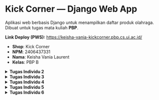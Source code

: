 # Kick Corner — Django Web App

Aplikasi web berbasis Django untuk menampilkan daftar produk olahraga.  
Dibuat untuk tugas mata kuliah **PBP**.

**Link Deploy (PWS):** https://keisha-vania-kickcorner.pbp.cs.ui.ac.id/

- **Shop**: Kick Corner  
- **NPM**: 2406437331  
- **Nama**: Keisha Vania Laurent  
- **Kelas**: PBP B  

<details>
<summary><strong>Tugas Individu 2</strong></summary>

## Implementasi checklist

1. **Membuat proyek dan app**
   - Memulai dengan membuat repo bernama `kick-corner` berisi proyek Django dengan package utama `kick_corner`.
   - Lalu membuat aplikasi `main` dan mendaftarkannya pada `INSTALLED_APPS` di `kick_corner/settings.py` agar dikenali oleh Django.

2. **Menghubungkan routing proyek ke app**
   - Di `kick_corner/urls.py`, saya mengarahlan rute utama (root path) ke `include('main.urls')`.  
   - Ini memastikan setiap request ke root situs diteruskan ke routing milik app `main`, supaya logika halaman utama terpusat di app.

3. **Merancang model `Product`**
   - Model disimpan di `main/models.py` dengan **UUID** sebagai primary key agar id unik. 
   - Atribut yang dibuat:
     - `name`, `price`, `description` untuk informasi dasar produk.
     - `thumbnail` sebagai URL gambar yang bersifat opsional (boleh kosong).
     - `category` memakai **`choices`** (`jersey`, `shoes`, `ball`, `accessory`, `training`, `nutrition`, `merchandise`).
     - `is_featured` sebagai penanda produk unggulan.
     - `stock`, `brand`, dan `size` untuk kebutuhan domain toko olahraga (ketersediaan, merek, ukuran).  
   - `__str__` mengembalikan nama produk agar mudah dibaca di admin/log.
   - Setelah itu, saya membuat dan menerapkan **migrasi** agar skema database sinkron dengan definisi model.

4. **Menyusun fungsi pada `views.py`**
   - Di `main/views.py` saya membuat fungsi show_main yang:
     - Mengambil semua data `Product`.
     - Menyusun context (shop, NPM, nama, kelas, products).
     - Merender ke `main.html` agar data tampil rapi.

5. **Membuat routing app**
   - Di `main/urls.py`, saya memetakan path root ('') ke `show_main`.
   - Dengan begitu, ketika pengunjung membuka halaman utama, langsung diarahkan ke view yang menampilkan identitas dan daftar produk.

6. **Membangun template untuk tampilan**
   - Di `main/templates/main.html`, saya menampilkan:
     - Identitas (shop, NPM, nama, kelas) di header.
     - Daftar produk: gambar (jika ada), nama, label kategori via `{{ p.get_category_display }}`, brand (jika ada), penanda featured, harga, dan deskripsi.
     - Fallback “There is no product yet.” jika database masih kosong.

7. **Deployment ke PWS**
   - Saya mengunggah kode ke PWS sesuai alur platform:
     - Membuat proyek PWS
     - Atur environment variables
     - Menambahkan URL deployment PWS pada `ALLOWED_HOSTS`
     - Commit perubahan dan jalankan project command dari PWS

8. **Membuat README.md**
   - Saya menambahkan tautan PWS dan menjelaskan keseluruhan proses di atas dan juga menjelaskan mengenai alur request/response (kaitan `urls.py` → `views.py` → `models.py` → template), peran `settings.py`, cara kerja migrasi, alasan memilih Django, serta feedback untuk asisten dosen. (Akan ada di bawah ini).

## Bagan arsitektur request/response

![Django MVT Flow](assets/django-diagram.webp)

Django adalah web framework berbasis Python yang mengikuti pola **Model–View–Template (MVT)**. Pola ini memisahkan antara logika data (model), logika aplikasi (view), dan tampilan (template). Alur request–response di Django dapat dijelaskan sebagai berikut:

1. **Client → Server → Django**  
   User mengirimkan request melalui browser. Request ini diteruskan ke aplikasi Django oleh server.

2. **URL (`urls.py`)**  
   Django memiliki URL dispatcher yang bertugas mencocokkan path request dengan pola yang ada di `urls.py`. Misalnya, permintaan ke `/` diarahkan ke fungsi `show_main` di `views.py`.

3. **View (`views.py`)**  
   View bertugas memproses request.
   - Mengambil data dari model (`models.py`),
   - Menyusun context yang berisi data dan identitas,
   - Memanggil template untuk merender halaman.  

   Di proyek ini, `show_main` mengambil daftar produk dari model `Product` dan meneruskannya ke template `main.html`.

4. **Model (`models.py`)**  
   Model merepresentasikan struktur data di database. Misalnya, `Product` dengan field `name`, `price`, `category`, dll. View menggunakan ORM Django untuk berinteraksi dengan model, misalnya `Product.objects.all()` untuk mengambil semua produk.

5. **Template (`main.html`)**  
   Template merender data menjadi HTML. Context dari view (identitas dan daftar produk) ditampilkan dalam format halaman web.

6. **Response kembali ke Client**  
   Hasil render berupa HTML dikirim kembali ke browser, lalu ditampilkan ke user sebagai halaman web.

### Hubungan antar file

- **`urls.py`** → menghubungkan request dengan fungsi view yang tepat.  
- **`views.py`** → berisi logika aplikasi, mengambil data dari model, lalu menyiapkan context.  
- **`models.py`** → merepresentasikan struktur database, menyimpan dan mengelola data.  
- **Template (HTML)** → menampilkan data ke user dengan format yang diinginkan.  

Dengan arsitektur ini, Django menyederhanakan proses membangun aplikasi web yang kompleks dengan cara yang terstruktur, cepat, dan aman.

Referensi: https://medium.com/@dhanendra73984/understanding-django-architecture-workflow-advantages-and-beginners-setup-guide-ad77f390bcc3

## Peran `settings.py` dalam proyek Django

File `settings.py` berfungsi sebagai pusat konfigurasi proyek Django. Semua pengaturan inti aplikasi didefinisikan di sini, mulai dari keamanan, daftar aplikasi, hingga database dan template. Di proyek ini, `settings.py` mengatur beberapa hal penting:

1. **Keamanan**: `SECRET_KEY` digunakan untuk operasi kriptografi, `DEBUG` menentukan mode development atau production, dan `ALLOWED_HOSTS` membatasi domain yang boleh mengakses aplikasi (termasuk domain PWS).

2. **Aplikasi & Middleware**: `INSTALLED_APPS` mendaftarkan aplikasi yang digunakan (misalnya `main`), sedangkan `MIDDLEWARE` berisi komponen perantara seperti autentikasi, session, dan proteksi CSRF.

3. **Routing & Template**: `ROOT_URLCONF` menunjuk ke `kick_corner/urls.py`, sementara `TEMPLATES` mengatur rendering HTML agar Django bisa menemukan file seperti `main/templates/main.html`.

4. **Database**: Saat development, proyek menggunakan SQLite. Saat production, konfigurasi PostgreSQL digunakan, dengan kredensial diambil dari environment variables (`.env` atau PWS).

5. **Lain-lain**: File ini juga mengatur validasi password, bahasa (`LANGUAGE_CODE`), zona waktu (`TIME_ZONE`), static files (`STATIC_URL`), dan tipe primary key default untuk model.

Singkatnya, `settings.py` adalah **otak konfigurasi** proyek Django. Tanpa file ini, Django tidak tahu harus menggunakan aplikasi apa, database mana, atau bagaimana cara merender template dan mengelola keamanan aplikasi.

## Cara kerja migrasi database di Django

Migrasi database di Django adalah mekanisme untuk menjaga agar struktur database selalu sesuai dengan definisi model pada kode. Prosesnya berjalan dalam beberapa tahap:

1. **Membuat Migrasi**  
   Setiap kali ada perubahan pada `models.py` (misalnya menambah field, mengubah tipe data, atau membuat model baru), Django bisa mendeteksi perubahan ini dan membuat berkas migrasi. Berkas ini berisi instruksi bagaimana database harus diubah.

2. **Menerapkan Migrasi** 
   Saat migrasi dijalankan, Django membaca berkas migrasi tersebut dan mengeksekusi instruksi di database. Contohnya: membuat tabel baru untuk model `Product`, menambah kolom `brand`, atau mengubah properti field tertentu.

3. **Mencatat Status Migrasi**  
   Django menyimpan catatan semua migrasi yang sudah dijalankan di tabel khusus bernama `django_migrations`. Dengan begitu, Django tahu migrasi mana yang sudah diterapkan dan mana yang belum.

Dengan sistem ini, developer bisa mengembangkan aplikasi dengan lebih fleksibel. Struktur database dapat terus berkembang mengikuti perubahan kode, tanpa perlu menulis query SQL manual. Migrasi juga memastikan semua developer memiliki struktur database yang konsisten.

## Mengapa Django cocok jadi framework awal untuk belajar?

Menurut saya, Django dipilih sebagai framework awal dalam pembelajaran karena sifatnya yang serba lengkap dan terstruktur. Framework ini sudah menyediakan banyak fitur bawaan seperti autentikasi, ORM untuk interaksi dengan database, serta proteksi keamanan, sehingga mahasiswa tidak perlu menambahkan komponen tambahan untuk memulai. 

Selain itu, Django menerapkan pola Model–View–Template (MVT) yang membantu memahami pemisahan antara data, logika, dan tampilan secara jelas. Hal ini sangat bermanfaat untuk melatih pola pikir terstruktur dalam membangun aplikasi. 

Dokumentasi yang lengkap, komunitas yang besar, serta penggunaannya yang luas di industri juga menjadi alasan mengapa Django relevan untuk dipelajari sejak awal. Django dapat memberikan pengalaman belajar yang mudah diikuti pemula dan tetap memberikan gambaran nyata tentang bagaimana aplikasi skala besar dikembangkan.

## Apakah ada feedback untuk asisten dosen tutorial 1?

Tidak ada.
</details>

<details>
<summary><strong>Tugas Individu 3</strong></summary>

## Mengapa perlu data delivery dalam pengimplementasian sebuah platform? 

1. **Mengirimkan data ke pengguna**
   Tanpa data delivery, data hanya akan tersimpan di server dan tidak pernah sampai ke pengguna. Platform tidak akan berguna kalau pengguna tidak bisa melihat atau memakai data di dalamnya.

2. **Fitur real-time dan pengalaman pengguna**
   Data delivery memastikan pengguna selalu mendapat data versi terbaru secara real-time atau hampir real-time.

3. **Analitik dan pengambilan keputusan**
   Data mentah dari aktivitas pengguna (klik, waktu yang dihabiskan, riwayat pembelian) sangat berguna untuk menganalisis perilaku pengguna dan tren bisnis. Dengan data delivery, keputusan akan dibuat berdasarkan data nyata. 

## Mana yang lebih baik antara XML dan JSON? Mengapa JSON lebih populer dibandingkan XML?

Menurut saya, **JSON lebih baik dibandingkan XML**, tetapi JSON dan XML sebenarnya memiliki beberapa kesamaan mendasar. Keduanya bersifat self-describing, artinya struktur datanya bisa dibaca dan dipahami manusia tanpa alat khusus. Baik JSON maupun XML juga bersifat hierarkis, data dapat berisi data lain di dalamnya (*nested*). Selain itu, keduanya dapat diproses oleh banyak bahasa pemrograman.

Namun, ada perbedaan penting yang membuat JSON lebih disukai. JSON tidak menggunakan tag pembuka dan penutup seperti XML sehingga ukuran datanya lebih ringkas dan mudah dibaca. JSON juga mendukung array secara langsung, sedangkan XML perlu struktur tambahan untuk merepresentasikannya. Yang paling signifikan, XML harus diurai menggunakan parser XML khusus, sedangkan JSON cukup diurai dengan fungsi bawaan JavaScript (`JSON.parse`) sehingga prosesnya jauh lebih cepat dan sederhana.

Karena itu, JSON dianggap lebih unggul. Dengan XML, kita harus mengambil dokumen XML, kemudian memprosesnya dengan XML DOM, menelusuri setiap elemen, lalu mengekstrak nilai dan menyimpannya dalam variabel. Sementara dengan JSON, kita cukup mengambil string JSON dan langsung mengubahnya menjadi objek siap pakai hanya dengan satu langkah parsing. Kesederhanaan inilah yang membuat JSON lebih cepat, ringan, dan praktis digunakan dibandingkan XML.

## Apa fungsi dari method `is_valid()` pada form Django dan mengapa itu dibutuhkan?

### **Fungsi `is_valid()`**
- Mengecek apakah semua field yang wajib diisi sudah terisi
- Mengecek apakah format data sesuai (misalnya email valid, angka benar, panjang teks sesuai batas)
- Menjalankan semua custom validation yang kita buat di form
- Jika semua validasi lolos, is_valid() akan mengembalikan True. Jika ada kesalahan, akan mengembalikan False dan kita bisa melihat daftar error lewat `form.errors`.

### **Kenapa dibutuhkan?**

`is_valid()` dibutuhkan karena method ini memastikan bahwa data yang dikirim pengguna ke form benar dan sesuai aturan sebelum diproses lebih lanjut oleh Django. Tanpa validasi ini, data yang salah atau tidak lengkap bisa masuk ke sistem dan menyebabkan error saat disimpan ke database atau saat digunakan dalam logika program. Dengan memanggil `is_valid()`, Django akan mengecek setiap field di form sesuai tipe data dan aturan validasinya, lalu memberi tahu apakah datanya aman untuk dipakai. Hal ini penting agar integritas data tetap terjaga dan pengguna bisa mendapat umpan balik jika ada kesalahan input.

## Mengapa dibutuhkan `csrf_token` saat membuat form di Django? Apa yang terjadi jika tidak menambahkan `csrf_token`? Bagaimana hal tsb dapat dimanfaatkan oleh penyerang?

### **Mengapa `csrf_token` dibutuhkan?**

`csrf_token` dalah kode unik yang dibuat oleh server dan disisipkan ke setiap form. Saat form dikirim, Django akan memeriksa apakah token yang dikirim cocok dengan token yang tersimpan di sesi pengguna. Jika cocok, permintaan dianggap sah, jika tidak, permintaan akan ditolak.

Ini penting karena memastikan bahwa form benar-benar dikirim oleh pengguna yang sah dari situs kita sendiri, bukan dari situs pihak ketiga yang bisa saja dibuat oleh orang lain.

### **Apa yang terjadi jika tidak ada `csrf_token`?**

Kalau kita tidak menambahkan `csrf_token`, maka form tidak memiliki mekanisme verifikasi asal permintaan. Akibatnya, server tidak bisa membedakan apakah permintaan tersebut dikirim langsung oleh pengguna dari situs kita atau dikirim dari situs lain.

### **Bagaimana penyerang dapat memanfaatkannya?**

Tanpa `csrf_token`, penyerang bisa membuat halaman web palsu yang diam-diam mengirim form ke server kita atas nama korban yang sedang login (karena browser korban otomatis mengirimkan cookie sesi).

Misalnya, jika pengguna sedang login ke situs bank, penyerang dapat membuat halaman berbahaya yang mengirimkan form transfer uang ke server bank tanpa sepengetahuan pengguna. Karena tidak ada `csrf_token`, server akan menganggap permintaan itu sah dan memprosesnya.

## Implementasi checklist

1. **Menambahkan 4 + 2 fungsi di `views`: `show_xml`, `show_json`, `show_xml_by_id`, `show_json_by_id`, `add_product`, `show_product`**

- Untuk 4 fungsi pertama tujuannya sama, yaitu mengambil data dari model Product lalu menampilkannya dalam format tertentu (XML atau JSON). Langkah umumnya seperti ini:
  - Ambil data dari database
    - Bisa semua data (`Product.objects.all()`)
    - Atau satu data berdasarkan ID (pakai `filter(pk=...)` atau `get(pk=...)`)
  - Serialize data
    - `serializers.serialize("xml", data) `untuk mengubah menjadi XML
    - `serializers.serialize("json", data)` untuk mengubah menjadi JSON
  - Kirim hasil ke browser
    - Kembalikan data hasil serialize dalam `HttpResponse`
    - Sertakan content_type yang sesuai: `"application/xml"` atau `"application/json"`
  - Handle jika data tidak ditemukan
    - Jika ID tidak ada, kembalikan `HttpResponse(status=404)`

- Untuk fungsi `add_product`, tujuannya adalah menambahkan data produk baru ke dalam database melalui sebuah form yang diisi oleh pengguna.
  - Membuat instance `ProductForm` dan mengambil data dari `request.POST` (atau none jika tidak ada input).
  - Melakukan validasi dengan `form.is_valid()` dan cek apakah method request adalah POST
  - Menyimpan data ke database dengan `form.save()` jika valid.
  - Melakukan redirect (ke `show_main`) setelah berhasil submit.
  - Jika tidak valid atau request pertama kali (GET), render `add_product.html` dengan context `{'form': form}`.

- Untuk fungsi `show_product`, tujuannya adalah menampilkan detail satu produk berdasarkan ID sekaligus menambah jumlah tampilan (views).
  - Mengambil objek produk berdasarkan `ID` dengan `get_object_or_404` agar otomatis `404` jika produk tidak ditemukan.
  - Menambah jumlah views produk dengan memanggil method `product.increment_views()`.
  - Menyusun context `{'product': product}` untuk dikirim ke template.
  - Merender halaman detail `product_detail.html` untuk menampilkan detail produk ke pengguna.

2. **Membuat routing URL untuk masing fungsi pada `views`**
  - Mendefinisikan daftar urlpatterns di file `urls.py`. Di dalamnya, setiap `path()` berisi pola URL (seperti `/add-product/` atau `/xml/`) dan nama fungsi `view` yang akan menangani permintaan ke URL tersebut. 
  - Saya juga memberikan name pada setiap path supaya URL itu bisa dipanggil atau redirect dengan mudah.

3. **Membuat halaman yang menampilkan data objek model yang memiliki tombol `Add` yang akan redirect ke halaman form, serta tombol `Detail` pada setiap data objek model yang akan menampilkan halaman detail objek.**
  - Membuat tombol **`+ Add Product`**
    - Terdapat elemen `<a>` dengan `href="{% url 'main:add_product' %}"` yang akan mengarahkan pengguna ke halaman form penambahan produk.
  - Menampilkan daftar produk dalam bentuk loop
    - Menggunakan `{% for p in products %}` untuk menampilkan semua objek produk yang dikirim dari views.
    - Untuk setiap produk:
      - Menampilkan gambar thumbnail jika ada.
      - Menampilkan nama produk (`{{ p.name }}`) yang dibungkus `<a>` menuju halaman detail (`{% url 'main:show_product' p.id %}`).
      - Menampilkan informasi (kategori, brand, dan status featured).
      - Menampilkan harga produk (`{{ p.price }}`).
    - Menangani kondisi tanpa produk
      - Jika tidak ada data produk, blok `{% empty %}` akan menampilkan pesan "There is no product yet.".
  - Membuat tombol **`View details`** pada setiap produk.
    - Tombol ini mengarah ke halaman detail produk berdasarkan ID produk.
    - Saat diklik, pengguna diarahkan ke `show_product` untuk melihat informasi lengkap produk.
  - Memberikan styling dengan CSS

4. **Membuat halaman form untuk menambahkan objek model pada app sebelumnya.**
  - Membuat `ProductForm` sebagai `ModelForm`
    - Didefinisikan di `forms.py`.
    - `ModelForm` ini akan secara otomatis membuat field form berdasarkan field yang ada di model `Product`, sehingga tidak perlu menulis field satu per satu secara manual.
  - Menampilkan form di template
    - Template `add_product.html` mewarisi `base.html` dan membuat judul halaman “Add Product”.
    - Bagian `<form>` menggunakan `method="POST"` karena akan mengirim data ke server.
    - `{% csrf_token %}` digunakan untuk keamanan.
    - `{{ form.as_table }}` menampilkan seluruh field form dalam bentuk tabel secara otomatis.
    - Ada tombol `<input type="submit" value="Add Product" />` untuk mengirim form.
  - Memberi styling dengan CSS

5. **Membuat halaman yang menampilkan detail dari setiap data objek model.**
  - Mengatur judul halaman dengan nama produk
    - `{% block title %}{{ product.name }}{% endblock %}` agar tab browser menampilkan nama produk.
  - Tombol kembali ke daftar
    - `<a href="{% url 'main:show_main' %}" class="back-btn">…</a>` mengarahkan pengguna kembali ke halaman list produk.
  - Menampilkan judul dan metadata produk
    - `<h1>{{ product.name }}</h1>` untuk nama.
    - Bagian meta menampilkan:
      - `{{ product.get_category_display }}` (label dari choices kategori).
      - `{{ product.brand }}`, ukuran `{{ product.size }}`, stok `{{ product.stock }}`.
      - Badge “Featured” bila `product.is_featured` true.
      - Tanggal dibuat `{{ product.created_at|date:"d M Y, H:i" }}`.
  - Menampilkan thumbnail bila ada
    - `{% if product.thumbnail %} <img src="{{ product.thumbnail }}" …> {% endif %}`.
  - Menampilkan harga dan deskripsi
    - `<p class="price">Rp {{ product.price }}</p>`
    - `<p class="description">{{ product.description }}</p>`
  - Memberi styling dengan CSS

## Apakah ada feedback untuk asisten dosen tutorial 2?

Tidak ada.

## Screenshot postman

### http://localhost:8000/xml
![XML](assets/xml-1.png)
![XML](assets/xml-2.png)

### http://localhost:8000/json
![JSON](assets/json-1.png)
![JSON](assets/json-2.png)

### http://localhost:8000/xml/c24ef3ae-6cf3-4a1d-9178-c0da771a46f4
![XML with ID](assets/xml-id.png)

### http://localhost:8000/json/c24ef3ae-6cf3-4a1d-9178-c0da771a46f4
![JSON with ID](assets/json-id.png)

</details>

<details>
<summary><strong>Tugas Individu 4</strong></summary>

## Apa itu Django AuthenticationForm? Bagaimana kelebihan dan kekurangannya?

`AuthenticationForm` adalah form bawaan di Django yang digunakan untuk melakukan proses login (autentikasi) menggunakan username dan password.

### Kelebihan

- **Siap pakai**. Kita tidak perlu menulis logic dasar login sendiri, form sudah mengurus pengecekan username/password serta validasi lainnya.
- **Integrasi dengan sistem autentikasi Django**. Karena form ini bagian dari django.contrib.auth, dia bekerja dengan baik dengan backend autentikasi, session, middleware, dan setting lain yang terkait.
- **Bisa dikostumisasi**. Jika kita butuh aturan login tambahan (misalnya harus verifikasi email dulu, memblokir berdasarkan domain, atau memeriksa kondisi khusus), kita bisa subclass `AuthenticationForm` dan override metode yang ada.
- **Keamanan**. Karena built-in, sudah diuji di banyak aplikasi dan komunitas, serta sudah meng-handle hal-hal dasar seperti hashing password, pengecekan akun aktif, dsb. Ini membantu menghindarkan banyak masalah keamanan yang muncul kalau kita mulai dari nol.

### Kekurangan

- **Tampilan & UX dasar**. Perlu kustomisasi template/form (widget, label, pesan error) agar sesuai desain.
- **Tidak ada rate limiting / lockout**. Perlu ada proteksi terhadap upaya login berulang (brute-force) sebagai bagian dari form default. Fitur seperti CAPTCHA harus ditambahkan secara eksternal.
- **Login pakai email bukan default**. Butuh backend kustom atau subclass `AuthenticationForm` agar autentikasi pakai email.

## Perbedaan antara autentikasi dan otorisasi dan bagaiamana Django mengimplementasikan kedua konsep tersebut?

### Autentikasi vs Otorisasi

| **Autentikasi** | **Otorisasi** |
|-------------|-----------|
| Verifikasi identitas pengguna. | Penentuan hak akses & izin pengguna. |
| Dilakukan **sebelum** otorisasi. | Dilakukan **setelah** autentikasi. |
| Butuh data login (username, password, OTP, biometrik). | Butuh informasi peran (role) atau level akses. |
| Menjawab pertanyaan: **“Siapa kamu?”** | Menjawab pertanyaan: **“Apa yang boleh kamu lakukan?”** |
| **Contoh:** login ke akun. | **Contoh:** akses halaman admin hanya untuk user dengan role *admin*. |

### Implementasi Authentication dan Authorization di Django

**Authentication (Autentikasi)** di Django diimplementasikan melalui sistem **backend** yang memverifikasi identitas pengguna. Secara default, Django menggunakan `ModelBackend` yang memeriksa *username* dan *password* dengan fungsi `authenticate()`. Jika valid, fungsi `login()` akan membuat **session** dan menambahkan identitas pengguna ke dalam `request.user`.  

Django menyimpan **Session ID** di sisi klien melalui cookie `sessionid`, sementara detail sesi disimpan di server.  
Dengan begitu, setiap request berikutnya bisa dikenali sebagai milik pengguna tertentu tanpa perlu login ulang.  

Form bawaan seperti `UserCreationForm` (untuk registrasi) dan `AuthenticationForm` (untuk login) memudahkan developer dalam mengelola autentikasi pengguna di aplikasi web.

---

**Authorization (Otorisasi)** di Django mengatur apa yang boleh dilakukan pengguna setelah terautentikasi. Django menyediakan **permission** dan **group** untuk mengelola hak akses secara detail.  

- `@login_required` memastikan hanya pengguna login yang bisa mengakses suatu view.  
- `PermissionRequiredMixin` membatasi akses berdasarkan izin tertentu.  

Pada tingkat model, otorisasi bisa diterapkan dengan menambahkan `ForeignKey` ke model `User`, sehingga setiap data dikaitkan dengan pemiliknya. Developer kemudian dapat membatasi akses menggunakan `request.user`, misalnya hanya menampilkan data yang dibuat oleh pengguna tersebut.  

Dengan cara ini, Django memastikan kontrol akses berjalan sesuai aturan yang ditetapkan dalam aplikasi.

## Kelebihan & Kekurangan Session vs Cookies (menyimpan state)

### Session (server-side)

**Kelebihan**
- **Lebih aman**: data disimpan di server, browser hanya memegang `sessionid`.
- **Kapasitas fleksibel**: tidak dibatasi 4KB seperti cookie.
- **Mudah dicabut**: logout/invalidasi di server langsung menonaktifkan sesi.

**Kekurangan**
- **Butuh penyimpanan server**: database/cache ada biaya perawatan & pembersihan.
- **Skalabilitas**: butuh shared store (cache/DB) atau sticky session saat multi-server.
- **Kompleksitas operasional**: konfigurasi dan monitoring store sesi.

### Cookies (client-side)

**Kelebihan**
- **Sederhana & ringan untuk preferensi**: cocok untuk data kecil yang tidak sensitif (mis. tema, tampilan).
- **Persisten**: bisa bertahan antar sesi browser dengan expiry yang diatur.

**Kekurangan**
- **Batas ukuran**: umumnya 4KB per cookie.
- **Risiko keamanan**: rentan XSS/CSRF/pencurian jika tidak `HttpOnly/Secure/SameSite`.
- **Mudah dimodifikasi klien**: perlu signed/encrypted jika menyimpan nilai penting.

## Apakah penggunaan cookies aman secara default dalam pengembangan web, atau apakah ada risiko potensial yang harus diwaspadai? Bagaimana Django menangani hal tersebut?

### Penggunaan & risiko cookies dalam pengembangan web

Cookies **tidak sepenuhnya aman secara default**, karena memiliki beberapa potensi risiko:
- **Tidak terenkripsi**, isi cookie dapat dibaca siapa saja.  
- **Rentan pencurian (session hijacking)**, bisa dicuri melalui XSS atau sniffing koneksi non-HTTPS.  
- **Cross-Site Request Forgery (CSRF)**, cookie dikirim otomatis pada setiap request ke domain terkait.  
- **Penyimpanan data sensitif**, jika developer menyimpan password/data pribadi langsung di cookie.  

### Bagaimana Django menangani risiko tersebut?

Django menyediakan mekanisme bawaan untuk mengurangi risiko keamanan dari penggunaan cookies:

1. **Session Server-Side**  
  - Data sensitif tidak disimpan langsung di cookie.  
  - Hanya **session ID** (`sessionid`) yang ada di cookie, sementara data lengkap disimpan di server (database, cache, atau file).  
  - Dengan cara ini, isi data pengguna tidak dapat dibaca langsung dari sisi klien.  
  - Contohnya: pemanggilan `login(request, user)` pada `login_user` otomatis membuat session server-side.

2. **Konfigurasi Cookie Security**  
  Django memiliki pengaturan khusus di `settings.py` untuk mengamankan cookies:
  - `SESSION_COOKIE_SECURE`, cookie hanya dikirim melalui HTTPS.  
  - `SESSION_COOKIE_HTTPONLY`, mencegah cookie diakses lewat JavaScript (mitigasi XSS).  
  - `SESSION_COOKIE_SAMESITE`, membatasi pengiriman cookie lintas situs (melawan CSRF).   

3. **Proteksi CSRF Bawaan**  
  - Django otomatis menambahkan token CSRF di setiap form POST.  
  - Token ini diverifikasi bersama cookie `csrftoken`, sehingga request tanpa token valid akan ditolak.  
  - Contohnya: `{% csrf_token %}` pada `register.html` dan `login.html`.

4. **Signed Cookies**  
  - Untuk data yang perlu disimpan di sisi klien, Django menyediakan `set_signed_cookie()` dan `get_signed_cookie()`.  
  - Nilai cookie ditandatangani secara kriptografis agar tidak bisa dimanipulasi tanpa terdeteksi.  *  

5. **Decorator & Middleware**  
  - `@login_required` memastikan halaman hanya dapat diakses oleh user yang sudah login (berdasarkan session cookie).  
  - Middleware autentikasi & CSRF secara default aktif untuk memverifikasi request.  
  - Contohnya: penggunaan `@login_required` pada `show_main` dan `show_news`.

## Implementasi Checklist

1. **Membuat fungsi dan form registrasi**
  - Menambahkan fungsi `register` di `views.py`:
    - `UserCreationForm()` membuat form bawaan Django untuk pendaftaran user baru.
    - Validasi input dan akan disimpan akun baru ke database dengan `form.save()`
    - `return redirect('main:login')`, redirect ke halaman login.
  - Membuat `register.html` dan render form dengan `{{ form.as_table }}` + `{% csrf_token %}`.
  - Sambungkan route di `urls.py` dengan `path('register/', register, name='register')`.

2. **Membuat fungsi login dan menyimpan cookie `last_login`**
  - Menambahkan fungsi `login_user` di `views.py`:
    - Menambahkan form autentikasi bawaan Django dengan `AuthenticationForm(data=request.POST)`.
    - Jika form valid, mengambil objek user, memanggil `login(request, user)` yang akan membuat session server-side.
    - Redirect dengan `response = HttpResponseRedirect(reverse("main:show_main"))` setelah login.
    - Menyimpan waktu login terakhir ke cookie dengan `response.set_cookie('last_login', str(datetime.datetime.now()))`.
    - Jika request method tidak POST, akan membuat `AuthenticationForm(request)` kosong agar ketika user buka halaman login, mereka langsung melihat form kosong. Form ini kemudian dikirim dan dirender ke `login.html`.
  - Membuat template `login.html` dan merender form.
  - Menyambungkan route di `urls.py` degan `path('login/', login_user, name='login')`.

3. **Membuat fungsi logout dan menghapus cookie**
  - Menambahkan fungsi `logout_user` di `views.py`:
    - `logout(request)` akan menghapus session dari server & cookie `sessionid` di browser.
    - Redirect ke login dengan `response = HttpResponseRedirect(reverse('main:login'))`
    - Hapus cookie tambahan yang dibuat saat login dengan `response.delete_cookie('last_login')`.
  - Menambahkan tombol logout di `main.html`.
  - Menyambungkan route di `urls.py` dengan menambahkan `path('logout/', logout_user, name='logout')`.

4. **Restriksi akses halaman**
  - Di `views.py` menambahkan decorator `@login_required(login_url='/login')` di atas fungsi `show_main` dan `show_product` yang artinya, halaman hanya bisa dibuka jika user sudah login.

5. **Menggunakan data dari cookies (`last_login`)**
  - Di `views.py`:
    - `login_user` akan set cookie `last_login`.
    - `show_main` akan mengambil cookie dengan `'last_login': request.COOKIES.get('last_login', 'Never')` lalu mengirimnya ke template.
  - Di template, akan ditampilkan informasi `last_login` yang dikirim dari `views.py`.

6. **Menghubungkan model `Product` dengan `user`**
  - Di class `Product` menambahkan atribut `user` yang mana diambil dari `models.ForeignKey(User, on_delete=models.CASCADE, null=True)`.
  - Pada `views.py`:
    - Di`add_product` akan mengisi field `user` dengan user yang sedang login.
    - Di `show_main` menambahkan filter `?filter=all` untuk semua produk, `?filter=my` untuk produk milik user yang sedang login dan mengirim context tambahan `user: request.user`.
  - Pada `main.html`: 
    - Menampilkan user yang sedang login dan menampilkan author (pembuat) produk, anonymous jika `null`.
    - Membuat tombol untuk filter All Products dan My Products.

7. **Membuat dua akun user dengan masing-masing tiga dummy data**
  - Mengaktifkan environment dengan `env/Scripts/activate`
  - Runserver dengan `python manage.py runserver`
  - Membuka localhost:
     - Registrasi akun (buat dua akun),
     - Login ke akun yang sudah dibuat,
     - Menambahkan tiga produk di tiap akun yang sudah dibuat.
</details>

<details>
<summary><strong>Tugas Individu 5</strong></summary>

## Urutan prioritas pengambilan CSS selector

Ketika beberapa aturan CSS berlaku pada elemen yang sama, yang dipakai adalah aturan dengan **specificity tertinggi**. Urutannya dari yang paling kuat ke yang paling lemah:

1. Inline style
2. ID selector (`#id`)
3. Class, attribute selector, pseudo-class
4. Element selector & pseudo-element
5. Universal selector (`*`) dan `:where()`

### Contohnya
```css
p { color: red; } /* element */
.test { color: green; } /* class */
#demo { color: blue; } /* id */
```

```html
<p id="demo" class="test" style="color: pink;">Hello World!</p>
```

### Hasil:
- `p`: merah  
- `.test`: hijau  
- `#demo`: biru  
- `style="color: pink;"`: **pink (menang, inline style)**  

---

Specificity dihitung dengan format `a-b-c`:
- `a` = jumlah **ID**
- `b` = jumlah **class/attribute/pseudo-class**
- `c` = jumlah **element/pseudo-element**

| Selector                              | Contoh                   | Bobot (`a-b-c`) | Keterangan                      |
|---------------------------------------|--------------------------|-----------------|---------------------------------|
| Inline style                      | `<h1 style="color:pink">`| –               | Paling kuat, override semua      |
| ID selector                       | `#demo {}`               | 1-0-0         | Kedua terkuat                   |
| Class / Attribute / Pseudo-classm| `.test {}`, `[type="text"]`, `:hover` | 0-1-0 | Lebih kuat dari element biasa   |
| Element / Pseudo-element | `p {}`, `h1 {}`, `::after` | 0-0-1       | Lebih lemah dari class & id     |
| Universal / :where()              | `* {}`, `:where(div)`    | 0-0-0         | Paling lemah, hampir tak berpengaruh |

## Mengapa responsive design menjadi konsep yang penting dalam pengembangan aplikasi web? Berikan contoh aplikasi yang sudah dan belum menerapkan responsive design, serta jelaskan mengapa!

Responsive design adalah pendekatan desain web yang membuat tampilan website menyesuaikan otomatis dengan berbagai ukuran layar (desktop, tablet, smartphone). Tujuannya agar pengguna tetap nyaman mengakses kontent tanpa harus zoom in/zoom out atau scroll ke samping.

### Mengapa penting?
- **Penggunaan mobile meningkat**: mayoritas orang mengakses web lewat HP, jadi aplikasi harus tetap nyaman dipakai di layar kecil.
- **User experience (UX) lebih baik**: navigasi lebih mudah, teks terbaca jelas, tombol tidak terlalu kecil.
- **SEO (Search Engine Optimization)**: Google memberi peringkat lebih tinggi pada website yang mobile-friendly.
- **Efisiensi pengembangan**: satu desain bisa dipakai di berbagai device, tidak perlu bikin versi terpisah untuk desktop dan mobile.

### Contoh:
- Aplikasi yang **sudah** menerapkan responsive design:
  - [YouTube](https://youtube.com): saat dibuka di HP, layout berubah (sidebar disembunyikan jadi menu hamburger, video otomatis menyesuaikan lebar layar).
  - [Tokopedia](https://tokopedia.com): grid produk berubah sesuai ukuran layar, tombol beli tetap mudah dijangkau di mobile.
- Aplikasi yang belum menerapkan responsive design:
  - [Non-responsive web](https://dequeuniversity.com/library/responsive/1-non-responsive): layout menggunakan fixed width, sehingga tampilannya tidak menyesuaikan saat dibuka di layar kecil (misalnya smartphone):
    - Lebar halaman dikunci tetap
      ```css
      #container { width:1000px; margin:auto; }
      ```
      Kontainer utama web selalu berukuran 1000 piksel, tidak peduli ukuran layar. Kalau layar lebih kecil (misalnya 400–600 px), tampilannya akan terpotong dan tidak otomatis mengecil.
    - Tidak ada aturan untuk layar kecil
      ```css
      @media (max-width: 768px) {
        /* atur ulang tampilan untuk layar kecil */
      }
      ```
      Tidak ada satu pun `media query`. Jadi saat layar diperkecil, tampilan tidak berubah sama sekali, tetap dua kolom dan tetap selebar 1000 px.

## Perbedaan antara margin, border, dan padding, serta cara untuk mengimplementasikan ketiga hal tersebut

Dalam CSS, setiap elemen HTML diperlakukan sebagai sebuah **kotak (box)**.

### Content
- Bagian inti dari elemen, tempat teks atau gambar ditampilkan.  
- Lebar (`width`) dan tinggi (`height`) yang kita atur di CSS sebenarnya hanya berlaku untuk content area.  

### Padding
- Ruang kosong di dalam border, mengelilingi konten.  
- Transparan (tidak terlihat), tapi memberi jarak antara konten dengan border.  
- Menambah ukuran total elemen.  

Contoh:
```css
div {
  /* Memberi jarak 20px antara teks/gambar dengan border */
  padding: 20px;
}
```

### Border
- Garis yang mengelilingi padding + content.  
- Bisa diatur ketebalan, gaya (solid, dashed, dotted), dan warnanya.  
- Menambah ukuran total elemen.  

Contoh:
```css
div {
  /* Membuat border hijau setebal 5px */
  border: 5px solid green;
}
```
### Margin
- Ruang kosong di luar border, memberi jarak antara elemen ini dengan elemen lain.  
- Transparan (tidak terlihat).  
- Tidak menambah ukuran box, tapi menambah jarak antar elemen.  

Contoh:
```css
div {
  /* Memberi jarak 30px dari elemen lain di sekitarnya */
  margin: 30px;
}
```
---
### Ilustrasi box model
Dari dalam ke luar:  
**Content -> Padding -> Border -> Margin**  

Contoh:
```css
div {
  width: 300px; /* content width */
  border: 15px solid green; /* border */
  padding: 50px; /* padding */
  margin: 20px; /* margin */
}
```
Total lebar elemen:
```
= width + padding kiri/kanan + border kiri/kanan
= 300px + 100px + 30px
= 430px
```
Total tinggi elemen juga dihitung dengan rumus yang sama (height + padding atas/bawah + border atas/bawah).

## Konsep flex box dan grid layout beserta kegunaannya

### CSS Flexbox
Metode layout satu dimensi (baris atau kolom) yang memudahkan pengaturan posisi dan jarak antar elemen secara fleksibel dan responsif.

Kegunaan:
- Menyusun elemen secara horizontal atau vertikal  
- Membuat layout responsif dengan mudah  
- Mengatur perataan elemen dalam satu baris/kolom

Contoh:
```html
<div class="flex-container">
  <div>1</div>
  <div>2</div>
  <div>3</div>
</div>

<style>
.flex-container {
  display: flex;
}
</style>
```

### CSS Grid Layout
Metode layout dua dimensi (baris dan kolom) yang memudahkan membuat struktur halaman yang rapi.

Kegunaan:
- Menyusun elemen dalam baris dan kolom
- Cocok untuk layout halaman utama (header, sidebar, konten)
- Memudahkan desain responsif

Contoh:
```html
<div class="container">
  <div>1</div>
  <div>2</div>
  <div>3</div>
  <div>4</div>
  <div>5</div>
  <div>6</div>
  <div>7</div>
  <div>8</div>
</div>

<style>
.container {
  display: grid;
}
</style>
```
## Implementasi Checklist

1. **Implementasikan Fungsi untuk Menghapus dan Mengedit Produk**
- Menambahkan fungsi`edit_product()`:
  - Mengambil objek produk berdasarkan `id` menggunakan `get_object_or_404`
  - Menggunakan `ProductForm` untuk menampilkan dan memvalidasi form edit
  - Jika form valid, produk diperbarui dan pengguna diarahkan ke halaman utama

- Menambahkan fungsi `delete_product()`:
  - Mengambil produk berdasarkan `id` dan menghapusnya dengan `.delete()`.
  - Setelah penghapusan, pengguna diarahkan kembali ke halaman utama.

2. **Kustomisasi Desain pada Template HTML dengan CSS Tailwind**
#### Halaman Login, Register, Tambah Produk, Edit Produk, dan Detail Produk:
- Login dan register:
  - Menggunakan Tailwind untuk mempercantik form login dan register dengan tombol yang responsif.
  - Setiap form memiliki padding, margin, dan styling yang menarik dengan `rounded`, `bg-gray-200`, dan hover effects.
  
- Tambah produk & edit Produk:
  - Form untuk menambah dan mengedit produk dikustomisasi dengan Tailwind untuk membuatnya lebih rapi dan responsif.
  - Penggunaan `input`, `textarea`, dan `button` dengan styling Tailwind memastikan tampilan yang konsisten dan modern.

- Detail produk:
  - Menampilkan detail produk berisi gambar produk, harga, informasi-informasi lainnya yang dimiliki produk, serta terdapat tombol `refresh`, `edit`, dan `delete` (jika itu produk milik pengguna).

#### Halaman Daftar Produk:
- Tampilkan "No product Found" jika tidak ada produk:
  - Menampilkan pesan "No product found :O" dan gambar default jika tidak ada produk di database.
  
- Menampilkan Detail Produk dengan Card jika Ada Produk:
  - Jika produk tersedia, tampilkan dalam **card** yang mencakup informasi seperti nama produk, gambar, harga, dan tombol aksi untuk edit dan hapus.
  - Setiap produk akan memiliki tampilan konsisten dengan menggunakan `flex`, `bg-white`, `shadow-lg`, dan `hover` efek pada card.

#### Tombol Edit dan Hapus di Setiap Card Produk:
- Button Edit dan Hapus:
  - Setiap card produk dilengkapi dengan tombol `Edit` dan `Hapus` yang hanya ditampilkan jika pengguna yang login adalah pemilik produk.
  - Tombol ini mengarahkan pengguna ke halaman edit produk atau menghapus produk langsung.

#### Navbar (Navigasi):
- Tampilan desktop dan mobile responsif:
  - Navbar menggunakan Tailwind CSS untuk membuat tampilan responsif.
  - Di **desktop**, navbar menampilkan link seperti `Home`, `Add Product`, dan `Featured`.
  - Di **mobile**, navbar berubah menjadi menu dropdown yang dapat dipanggil dengan tombol menu hamburger.
</details>

<details>
<summary><strong>Tugas Individu 6</strong></summary>

## Perbedaan antara synchronous request dan asynchronous request?
| Fitur | Synchronous Request (Sinkron) | Asynchronous Request (Asinkron/AJAX) |
| :--- | :--- | :--- |
| **Definisi** | Permintaan yang dieksekusi **secara berurutan**. Permintaan berikutnya hanya akan dimulai setelah permintaan sebelumnya selesai. | Permintaan yang dikirimkan **di latar belakang** (non-blocking). *Browser* dapat melanjutkan eksekusi kode lain tanpa menunggu respons. |
| **Pemuatan Halaman** | Memicu **full page reload** (pemuatan ulang seluruh halaman) pada setiap permintaan. | Hanya memperbarui sebagian kecil *Document Object Model* (DOM) tanpa *reload* halaman. |
| **Pemblokiran** | **Memblokir** (*Blocking*). *Main thread* (*User Interface*) akan dibekukan hingga respons dari *server* diterima. | **Tidak Memblokir** (*Non-blocking*). UI tetap responsif dan dapat diinteraksi. |
| **Contoh** | Pengiriman *form* HTML tradisional atau navigasi tautan biasa. | Fitur *live search*, *like/unlike* tanpa *reload*, atau *refresh* konten parsial. |

## Bagaimana AJAX bekerja di Django (alur request–response)?
AJAX memungkinkan pertukaran data antara *browser* dan *server* Django tanpa mengganggu tampilan halaman saat ini.

1.  **Client Event:** Aksi pengguna (misalnya, klik tombol) memicu JavaScript.
2.  **AJAX Call:** JavaScript (menggunakan objek **`XMLHttpRequest`** atau **`fetch` API**) mengirimkan permintaan HTTP (POST, GET, dll.) ke URL tertentu di *server* Django.
3.  **Django Routing:** Django URL *router* memetakan URL yang diminta ke fungsi *view* yang sesuai.
4.  **View Processing:** Fungsi *view* Django memproses permintaan (misalnya, mengakses *database* atau memvalidasi data). Karena ini adalah permintaan AJAX, *view* **tidak** merender *template* HTML.
5.  **JSON Response:** *View* membuat respons berupa objek **`JsonResponse`** yang berisi data terstruktur (JSON) dan mengembalikannya ke *client*.
6.  **Client Handling:** JavaScript menerima data JSON.
7.  **DOM Manipulation:** JavaScript memproses data JSON tersebut dan secara dinamis memperbarui elemen HTML yang relevan di halaman (*client-side rendering*).

## Apa keuntungan menggunakan AJAX dibandingkan render biasa di Django?
Penggunaan AJAX secara signifikan meningkatkan efisiensi dan pengalaman pengguna:

- **Kecepatan dan Kinerja**: Hanya data yang dibutuhkan (biasanya JSON) yang dikirimkan, bukan seluruh *template* HTML, sehingga mengurangi *latency* dan waktu pemuatan.
- **Efisiensi *Bandwidth***: Menghemat penggunaan *bandwidth* karena tidak perlu mentransfer ulang *asset* statis (CSS, JS, Gambar) dan *markup* HTML yang tidak berubah.
- **Peningkatan Pengalaman Pengguna (UX)**: Menyediakan *feedback* instan, menjaga *user interface* tetap interaktif, dan memungkinkan tampilan seperti aplikasi (*app-like* experience) tanpa gangguan *full page reload*.
- **Pemisahan Kekhawatiran (*Separation of Concerns*)**: Mempromosikan pemisahan antara lapisan data (*view* Django menghasilkan JSON) dan lapisan presentasi (*JavaScript* memanipulasi DOM).

## Bagaimana cara memastikan keamanan saat menggunakan AJAX untuk fitur Login dan Register di Django?
Mekanisme utama yang harus diterapkan saat menggunakan AJAX di Django meliputi:

- **CSRF Protection (Cross-Site Request Forgery)**: Untuk semua permintaan yang mengubah *state* (*state-changing requests*) seperti POST, PUT, DELETE, *token* CSRF wajib disertakan. Django memfasilitasi ini dengan mengharuskan *client* mengirimkan *token* melalui *header* `X-CSRFToken` pada permintaan AJAX.
- **Validasi Sisi Server**: Jangan pernah mengandalkan validasi di sisi *client*. Semua data *login* dan *register* yang dikirim melalui AJAX harus divalidasi, dibersihkan, dan diautentikasi secara ketat di *view* Django (*server-side*).
- **Penggunaan HTTPS**: Mengimplementasikan `HTTPS` adalah keharusan untuk mengenkripsi data sensitif (termasuk *password* dan *session token*) yang dikirimkan melalui permintaan AJAX.
- **Pengamanan Sesi**: Setelah *login* AJAX berhasil, *server* harus membuat dan mengelola sesi (yang dilakukan otomatis oleh fungsi `login()` Django) dan tidak pernah mengirimkan *session key* secara langsung melalui JSON.

## Bagaimana AJAX mempengaruhi pengalaman pengguna (User Experience) pada website?
- **Interaksi *Real-time***: Fitur-fitur seperti *live search*, *in-place editing*, atau *rating* dapat diperbarui tanpa jeda *reload*, memberikan kesan responsivitas yang tinggi.
* **Mempertahankan Konteks**: Pengguna tidak kehilangan posisi *scroll* atau fokus mereka karena tidak ada pemuatan ulang halaman penuh, sehingga navigasi terasa mulus.
* **Pemuatan Asinkron**: AJAX memungkinkan pemuatan konten yang membutuhkan waktu lama (misalnya, galeri gambar atau komentar) di latar belakang, membiarkan konten utama segera terlihat, yang secara psikologis membuat waktu tunggu terasa lebih singkat.
* **Umpan Balik Visual yang Lebih Baik**: Pengembang dapat dengan mudah mengimplementasikan *loading spinners*, *progress bars*, atau *toast notifications* (seperti yang kita gunakan) untuk memberikan *feedback* visual yang jelas kepada pengguna tentang status permintaan yang sedang berlangsung.

</details>
